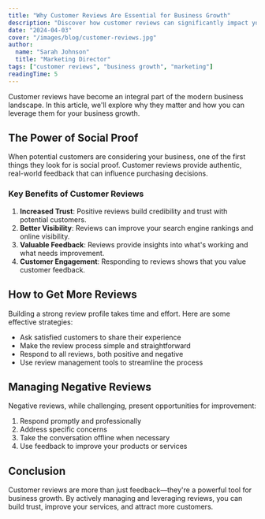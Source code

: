 ```yaml
---
title: "Why Customer Reviews Are Essential for Business Growth"
description: "Discover how customer reviews can significantly impact your business's success and growth in today's digital marketplace."
date: "2024-04-03"
cover: "/images/blog/customer-reviews.jpg"
author:
  name: "Sarah Johnson"
  title: "Marketing Director"
tags: ["customer reviews", "business growth", "marketing"]
readingTime: 5
---
```


Customer reviews have become an integral part of the modern business landscape. In this article, we'll explore why they matter and how you can leverage them for your business growth.

## The Power of Social Proof

When potential customers are considering your business, one of the first things they look for is social proof. Customer reviews provide authentic, real-world feedback that can influence purchasing decisions.

### Key Benefits of Customer Reviews

1. **Increased Trust**: Positive reviews build credibility and trust with potential customers.
2. **Better Visibility**: Reviews can improve your search engine rankings and online visibility.
3. **Valuable Feedback**: Reviews provide insights into what's working and what needs improvement.
4. **Customer Engagement**: Responding to reviews shows that you value customer feedback.

## How to Get More Reviews

Building a strong review profile takes time and effort. Here are some effective strategies:

- Ask satisfied customers to share their experience
- Make the review process simple and straightforward
- Respond to all reviews, both positive and negative
- Use review management tools to streamline the process

## Managing Negative Reviews

Negative reviews, while challenging, present opportunities for improvement:

1. Respond promptly and professionally
2. Address specific concerns
3. Take the conversation offline when necessary
4. Use feedback to improve your products or services

## Conclusion

Customer reviews are more than just feedback—they're a powerful tool for business growth. By actively managing and leveraging reviews, you can build trust, improve your services, and attract more customers.